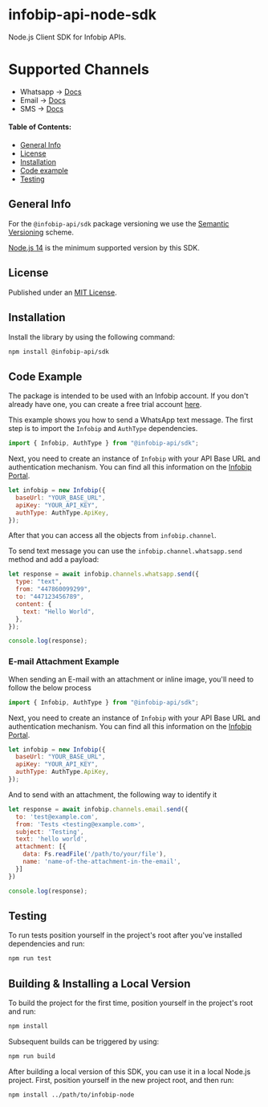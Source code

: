 # infobip-api-node-sdk
Node.js Client SDK for Infobip APIs.

# Supported Channels
- Whatsapp -> [Docs](https://www.infobip.com/docs/api#channels/whatsapp)
- Email -> [Docs](https://www.infobip.com/docs/api#channels/email)
- SMS -> [Docs](https://www.infobip.com/docs/api#channels/sms)

#### Table of Contents:

- [General Info](#general-info)
- [License](#license)
- [Installation](#installation)
- [Code example](#code-example)
- [Testing](#testing)

## General Info

For the `@infobip-api/sdk` package versioning we use the [Semantic Versioning](https://semver.org) scheme.

[Node.js 14](https://nodejs.org/en/about/releases/) is the minimum supported version by this SDK.

## License

Published under an [MIT License](LICENSE).

## Installation

Install the library by using the following command:
```bash
npm install @infobip-api/sdk
```

## Code Example

The package is intended to be used with an Infobip account. If you don't already have one, you can create a free trial account [here](https://www.infobip.com/signup).

This example shows you how to send a WhatsApp text message. The first step is to import the `Infobip` and `AuthType` dependencies.

```javascript
import { Infobip, AuthType } from "@infobip-api/sdk";
```

Next, you need to create an instance of `Infobip` with your API Base URL and authentication mechanism. You can find all this information on the [Infobip Portal](https://portal.infobip.com/homepage/).

```javascript
let infobip = new Infobip({
  baseUrl: "YOUR_BASE_URL",
  apiKey: "YOUR_API_KEY",
  authType: AuthType.ApiKey,
});
```
After that you can access all the objects from `infobip.channel`.

To send text message you can use the `infobip.channel.whatsapp.send` method and add a payload:

```javascript
let response = await infobip.channels.whatsapp.send({
  type: "text",
  from: "447860099299",
  to: "447123456789",
  content: {
    text: "Hello World",
  },
});

console.log(response);
```

### E-mail Attachment Example

When sending an E-mail with an attachment or inline image, you'll need to follow the below process

```javascript
import { Infobip, AuthType } from "@infobip-api/sdk";
```

Next, you need to create an instance of `Infobip` with your API Base URL and authentication mechanism. You can find all this information on the [Infobip Portal](https://portal.infobip.com/homepage/).

```javascript
let infobip = new Infobip({
  baseUrl: "YOUR_BASE_URL",
  apiKey: "YOUR_API_KEY",
  authType: AuthType.ApiKey,
});
```

And to send with an attachment, the following way to identify it

```javascript
let response = await infobip.channels.email.send({
  to: 'test@example.com',
  from: 'Tests <testing@example.com>',
  subject: 'Testing',
  text: 'hello world',
  attachment: [{
    data: Fs.readFile('/path/to/your/file'),
    name: 'name-of-the-attachment-in-the-email',
  }]
})

console.log(response);
```

## Testing

To run tests position yourself in the project's root after you've installed dependencies and run:

```bash
npm run test
```

## Building & Installing a Local Version

To build the project for the first time, position yourself in the project's root and run:

```bash
npm install
```

Subsequent builds can be triggered by using:

```bash
npm run build
```

After building a local version of this SDK, you can use it in a local Node.js project. First, position yourself in the new project root, and then run:

```
npm install ../path/to/infobip-node
```
